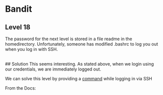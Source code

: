 # Bandit

## Level 18
The password for the next level is stored in a file readme in the homedirectory. Unfortunately, someone has modified .bashrc to log you out when you log in with SSH.

<br/>
## Solution
This seems interesting. As stated above, when we login using our credentials, we are immediately logged out.

We can solve this level by providing a <u>command</u> while logging in via SSH

From the Docs:
> 
